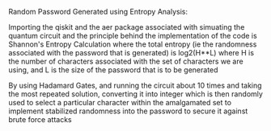 Random Password Generated using Entropy Analysis:

Importing the qiskit and the aer package associated with simuating the quantum circuit and the principle behind the implementation of the code is Shannon's Entropy Calculation where the total entropy (ie the randomness associated with the password that is generated) is log2(H**L) where H is the number of characters associated with the set of characters we are using, and L is the size of the password that is to be generated

By using Hadamard Gates, and running the circuit about 10 times and taking the most repeated solution, converting it into integer which is then randomly used to select a particular character within the amalgamated set to implement stabilized randomness into the password to secure it against brute force attacks
